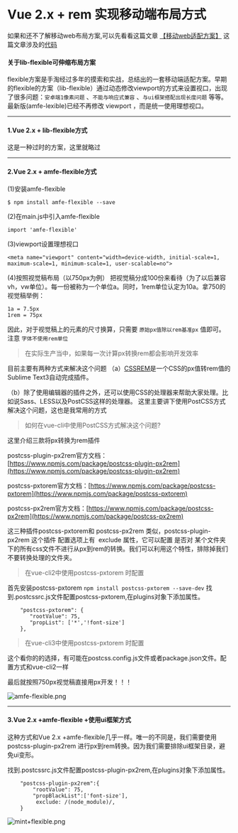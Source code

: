 # Vue 2.x + rem 实现移动端布局方式

如果和还不了解移动web布局方案,可以先看看这篇文章 [【移动web适配方案】]([https://www.jianshu.com/p/a4cb417d8ed4](https://www.jianshu.com/p/a4cb417d8ed4)
)
这篇文章涉及的[代码](https://github.com/zhuozenghua/vue-mb-rem)

#### 关于lib-flexible可伸缩布局方案
flexible方案是手淘经过多年的摸索和实战，总结出的一套移动端适配方案。早期的flexible的方案（lib-flexible）通过动态修改viewport的方式来设置视口，出现了很多问题：`` 安卓端1像素问题 `` 、`` 不能与响应式兼容 `` 、`` 与ui框架搭配出现长度问题 `` 等等。最新版(amfe-lexible)已经不再修改 viewport ，而是统一使用理想视口。

***

#### 1.Vue 2.x + lib-flexible方式
这是一种过时的方案，这里就略过

***

#### 2.Vue 2.x + amfe-flexible方式
(1)安装amfe-flexible
```
$ npm install amfe-flexible --save
```
(2)在main.js中引入amfe-flexible
```
import 'amfe-flexible'
```
(3)viewport设置理想视口
```
<meta name="viewport" content="width=device-width, initial-scale=1, maximum-scale=1, minimum-scale=1, user-scalable=no">
```

(4)按照视觉稿布局（以750px为例）
把视觉稿分成100份来看待（为了以后兼容vh，vw单位）。每一份被称为一个单位a。同时，1rem单位认定为10a。拿750的视觉稿举例：
```
1a = 7.5px
1rem = 75px
```
因此，对于视觉稿上的元素的尺寸换算，只需要 `` 原始px值除以rem基准px `` 值即可。注意 `` 字体不使用rem单位 ``

> 在实际生产当中，如果每一次计算px转换rem都会影响开发效率

目前主要有两种方式来解决这个问题
（a）[CSSREM](https://github.com/flashlizi/cssrem)是一个CSS的px值转rem值的Sublime Text3自动完成插件。

（b）除了使用编辑器的插件之外，还可以使用CSS的处理器来帮助大家处理。比如说Sass、LESS以及PostCSS这样的处理器。
这里主要讲下使用PostCSS方式解决这个问题，这也是我常用的方式

>  如何在vue-cli中使用PostCSS方式解决这个问题?

这里介绍三款将px转换为rem插件

postcss-plugin-px2rem官方文档：[https://www.npmjs.com/package/postcss-plugin-px2rem](https://www.npmjs.com/package/postcss-plugin-px2rem)

postcss-pxtorem官方文档：[https://www.npmjs.com/package/postcss-pxtorem](https://www.npmjs.com/package/postcss-pxtorem)

postcss-px2rem官方文档：[https://www.npmjs.com/package/postcss-px2rem](https://www.npmjs.com/package/postcss-px2rem)

这三种插件postcss-pxtorem和 postcss-px2rem 类似，postcss-plugin-px2rem 这个插件 配置选项上有  exclude 属性，它可以配置 是否对 某个文件夹下的所有css文件不进行从px到rem的转换。我们可以利用这个特性，排除掉我们不要转换处理的文件夹。

> 在vue-cli2中使用postcss-pxtorem 时配置

首先安装postcss-pxtorem ``npm install postcss-pxtorem --save-dev``
找到.postcssrc.js文件配置postcss-pxtorem,在plugins对象下添加属性。
```
    "postcss-pxtorem": {
       "rootValue": 75,
       "propList": ['*','!font-size']
    },
```

> 在vue-cli3中使用postcss-pxtorem 时配置

这个看你的的选择，有可能在postcss.config.js文件或者package.json文件。配置方式和vue-cli2一样

最后就按照750px视觉稿直接用px开发！！！

![amfe-flexible.png](https://upload-images.jianshu.io/upload_images/8066565-20d88e829639a51f.png?imageMogr2/auto-orient/strip%7CimageView2/2/w/1240)


***

#### 3.Vue 2.x +amfe-flexible +使用ui框架方式
这种方式和Vue 2.x +amfe-flexible几乎一样。唯一的不同是，我们需要使用postcss-plugin-px2rem 进行px到rem转换。因为我们需要排除ui框架目录，避免ui变形。

找到.postcssrc.js文件配置postcss-plugin-px2rem,在plugins对象下添加属性。
```
    "postcss-plugin-px2rem":{
        "rootValue": 75,
        "propBlackList":['font-size'],
         exclude: /(node_module)/, 
    }

```

![mint+flexible.png](https://upload-images.jianshu.io/upload_images/8066565-ee0da54aa20a46eb.png?imageMogr2/auto-orient/strip%7CimageView2/2/w/1240)
